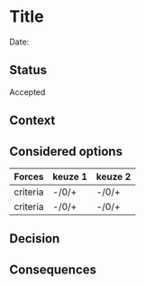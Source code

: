 # Title

Date: 

## Status
Accepted

## Context


## Considered options

|Forces | keuze 1 | keuze 2 |
|---|---|---|
| criteria | -/0/+ | -/0/+ |
| criteria | -/0/+ | -/0/+ |

## Decision


## Consequences